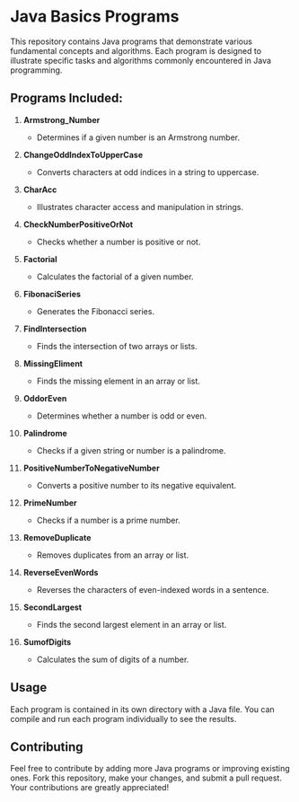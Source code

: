 # Java Basics Programs

This repository contains Java programs that demonstrate various fundamental concepts and algorithms. Each program is designed to illustrate specific tasks and algorithms commonly encountered in Java programming.

## Programs Included:

1. **Armstrong_Number**
   - Determines if a given number is an Armstrong number.

2. **ChangeOddIndexToUpperCase**
   - Converts characters at odd indices in a string to uppercase.

3. **CharAcc**
   - Illustrates character access and manipulation in strings.

4. **CheckNumberPositiveOrNot**
   - Checks whether a number is positive or not.

5. **Factorial**
   - Calculates the factorial of a given number.

6. **FibonaciSeries**
   - Generates the Fibonacci series.

7. **FindIntersection**
   - Finds the intersection of two arrays or lists.

8. **MissingEliment**
   - Finds the missing element in an array or list.

9. **OddorEven**
   - Determines whether a number is odd or even.

10. **Palindrome**
    - Checks if a given string or number is a palindrome.

11. **PositiveNumberToNegativeNumber**
    - Converts a positive number to its negative equivalent.

12. **PrimeNumber**
    - Checks if a number is a prime number.

13. **RemoveDuplicate**
    - Removes duplicates from an array or list.

14. **ReverseEvenWords**
    - Reverses the characters of even-indexed words in a sentence.

15. **SecondLargest**
    - Finds the second largest element in an array or list.

16. **SumofDigits**
    - Calculates the sum of digits of a number.

## Usage

Each program is contained in its own directory with a Java file. You can compile and run each program individually to see the results.

## Contributing

Feel free to contribute by adding more Java programs or improving existing ones. Fork this repository, make your changes, and submit a pull request. Your contributions are greatly appreciated!

